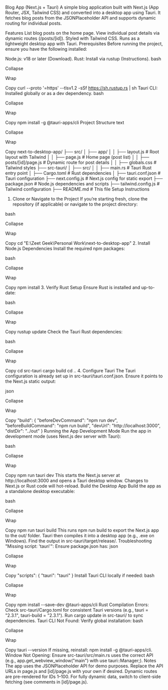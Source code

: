 Blog App (Next.js + Tauri)
A simple blog application built with Next.js (App Router, JSX, Tailwind CSS) and converted into a desktop app using Tauri. It fetches blog posts from the JSONPlaceholder API and supports dynamic routing for individual posts.

Features
List blog posts on the home page.
View individual post details via dynamic routes (/posts/[id]).
Styled with Tailwind CSS.
Runs as a lightweight desktop app with Tauri.
Prerequisites
Before running the project, ensure you have the following installed:

Node.js: v18 or later (Download).
Rust: Install via rustup (Instructions).
bash

Collapse

Wrap

Copy
curl --proto '=https' --tlsv1.2 -sSf https://sh.rustup.rs | sh
Tauri CLI: Installed globally or as a dev dependency.
bash

Collapse

Wrap

Copy
npm install -g @tauri-apps/cli
Project Structure
text

Collapse

Wrap

Copy
next-to-desktop-app/
├── src/
│   ├── app/
│   │   ├── layout.js         # Root layout with Tailwind
│   │   ├── page.js           # Home page (post list)
│   │   ├── posts/[id]/page.js # Dynamic route for post details
│   │   ├── globals.css       # Tailwind styles
├── src-tauri/
│   ├── src/
│   │   ├── main.rs          # Tauri Rust entry point
│   ├── Cargo.toml           # Rust dependencies
│   ├── tauri.conf.json      # Tauri configuration
├── next.config.js           # Next.js config for static export
├── package.json             # Node.js dependencies and scripts
├── tailwind.config.js       # Tailwind configuration
├── README.md                # This file
Setup Instructions
1. Clone or Navigate to the Project
If you’re starting fresh, clone the repository (if applicable) or navigate to the project directory:

bash

Collapse

Wrap

Copy
cd "E:\Zeet Geek\Personal Work\next-to-desktop-app"
2. Install Node.js Dependencies
Install the required npm packages:

bash

Collapse

Wrap

Copy
npm install
3. Verify Rust Setup
Ensure Rust is installed and up-to-date:

bash

Collapse

Wrap

Copy
rustup update
Check the Tauri Rust dependencies:

bash

Collapse

Wrap

Copy
cd src-tauri
cargo build
cd ..
4. Configure Tauri
The Tauri configuration is already set up in src-tauri/tauri.conf.json. Ensure it points to the Next.js static output:

json

Collapse

Wrap

Copy
"build": {
  "beforeDevCommand": "npm run dev",
  "beforeBuildCommand": "npm run build",
  "devUrl": "http://localhost:3000",
  "distDir": "../out"
}
Running the App
Development Mode
Run the app in development mode (uses Next.js dev server with Tauri):

bash

Collapse

Wrap

Copy
npm run tauri dev
This starts the Next.js server at http://localhost:3000 and opens a Tauri desktop window.
Changes to Next.js or Rust code will hot-reload.
Build the Desktop App
Build the app as a standalone desktop executable:

bash

Collapse

Wrap

Copy
npm run tauri build
This runs npm run build to export the Next.js app to the out/ folder.
Tauri then compiles it into a desktop app (e.g., .exe on Windows).
Find the output in src-tauri/target/release/.
Troubleshooting
"Missing script: 'tauri'":
Ensure package.json has:
json

Collapse

Wrap

Copy
"scripts": {
  "tauri": "tauri"
}
Install Tauri CLI locally if needed:
bash

Collapse

Wrap

Copy
npm install --save-dev @tauri-apps/cli
Rust Compilation Errors:
Check src-tauri/Cargo.toml for consistent Tauri versions (e.g., tauri = "2.3.1", tauri-build = "2.3.1").
Run cargo update in src-tauri/ to sync dependencies.
Tauri CLI Not Found:
Verify global installation:
bash

Collapse

Wrap

Copy
tauri --version
If missing, reinstall: npm install -g @tauri-apps/cli.
Window Not Opening:
Ensure src-tauri/src/main.rs uses the correct API (e.g., app.get_webview_window("main") with use tauri::Manager;).
Notes
The app uses the JSONPlaceholder API for demo purposes. Replace the API URLs in page.js and [id]/page.js with your own if desired.
Dynamic routes are pre-rendered for IDs 1–100. For fully dynamic data, switch to client-side fetching (see comments in [id]/page.js).
